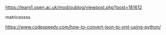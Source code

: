 https://learn1.open.ac.uk/mod/oublog/viewpost.php?post=181612

matricessss

https://www.codespeedy.com/how-to-convert-json-to-xml-using-python/
